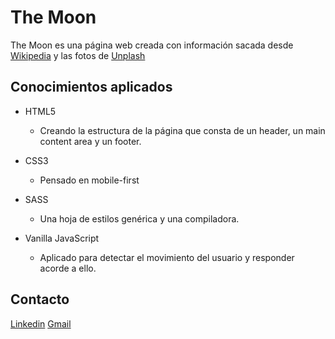 # The Moon

The Moon es una página web creada con información sacada desde [Wikipedia](https://es.wikipedia.org/wiki/Luna) y las fotos de [Unplash](https://unsplash.com/images/nature/moon)

## Conocimientos aplicados

* HTML5
  - Creando la estructura de la página que consta de un header, un main content area y un footer.
  
* CSS3
  - Pensado en mobile-first
  
* SASS
  - Una hoja de estilos genérica y una compiladora.

* Vanilla JavaScript
  - Aplicado para detectar el movimiento del usuario y responder acorde a ello.

## Contacto
[Linkedin](https://www.linkedin.com/in/nicolas-agustin-juanico/)
[Gmail](nicolas.juany@gmail.com)
